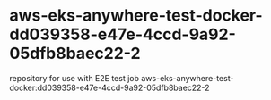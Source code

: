 # aws-eks-anywhere-test-docker-dd039358-e47e-4ccd-9a92-05dfb8baec22-2
repository for use with E2E test job aws-eks-anywhere-test-docker:dd039358-e47e-4ccd-9a92-05dfb8baec22-2
